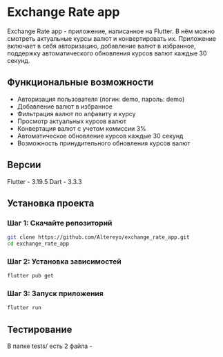 # Exchange Rate app

Exchange Rate app - приложение, написанное на Flutter. В нём можно смотреть актуальные курсы валют и конвертировать их. Приложение включает в себя авторизацию, добавление валют в избранное, поддержку автоматического обновления курсов валют каждые 30 секунд.

## Функциональные возможности
- Авторизация пользователя (логин: demo, пароль: demo)
- Добавление валют в избранное
- Фильтрация валют по алфавиту и курсу
- Просмотр актуальных курсов валют
- Конвертация валют с учетом комиссии 3%
- Автоматическое обновление курсов каждые 30 секунд
- Возможность принудительного обновления курсов валют

## Версии
Flutter - 3.19.5
Dart - 3.3.3

## Установка проекта
### Шаг 1: Скачайте репозиторий
```sh
git clone https://github.com/Altereyo/exchange_rate_app.git
cd exchange_rate_app
```


### Шаг 2: Установка зависимостей
```sh
flutter pub get
```

### Шаг 3: Запуск приложения

```sh
flutter run
```

## Тестирование
В папке tests/ есть 2 файла - 